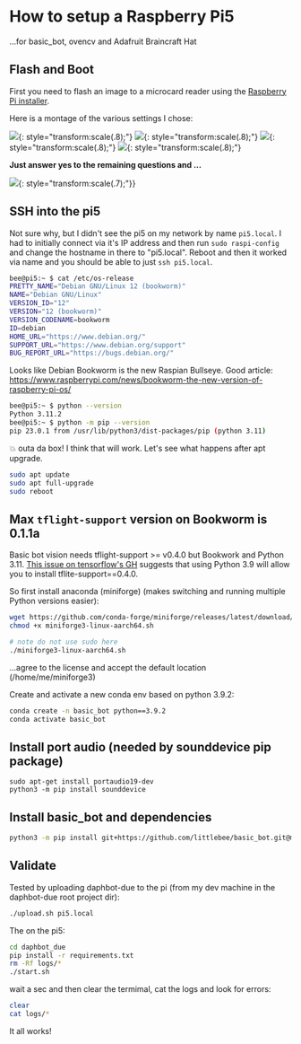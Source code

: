 
# How to setup a Raspberry Pi5

...for basic_bot, ovencv and Adafruit Braincraft Hat

## Flash and Boot

First you need to flash an image to a microcard reader using the [Raspberry Pi installer](https://www.raspberrypi.com/software/).

Here is a montage of the various settings I chose:

![](images/pi5-setup/pi5%20setup%20screen%201.jpg){: style="transform:scale(.8);"}
![](images/pi5-setup/pi5%20setup%20screen%202.jpg){: style="transform:scale(.8);"}
![](images/pi5-setup/pi5%20setup%20screen%203.jpg){: style="transform:scale(.8);"}
![](images/pi5-setup/pi5%20setup%20screen%204.jpg){: style="transform:scale(.8);"}

__Just answer yes to the remaining questions and ...__

![](images/pi5-setup/goodtogo.jpg){: style="transform:scale(.7);"}}

## SSH into the pi5

Not sure why, but I didn't see the pi5 on my network by name `pi5.local`.  I had to initially connect via it's IP address and then run `sudo raspi-config` and change the hostname in there to "pi5.local".  Reboot and then it worked via name and you should be able to just `ssh pi5.local`.

```sh
bee@pi5:~ $ cat /etc/os-release
PRETTY_NAME="Debian GNU/Linux 12 (bookworm)"
NAME="Debian GNU/Linux"
VERSION_ID="12"
VERSION="12 (bookworm)"
VERSION_CODENAME=bookworm
ID=debian
HOME_URL="https://www.debian.org/"
SUPPORT_URL="https://www.debian.org/support"
BUG_REPORT_URL="https://bugs.debian.org/"
```

Looks like Debian Bookworm is the new Raspian Bullseye.  Good article:  https://www.raspberrypi.com/news/bookworm-the-new-version-of-raspberry-pi-os/

```sh
bee@pi5:~ $ python --version
Python 3.11.2
bee@pi5:~ $ python -m pip --version
pip 23.0.1 from /usr/lib/python3/dist-packages/pip (python 3.11)
```

💥 outa da box!  I think that will work.  Let's see what happens after apt upgrade.

```sh
sudo apt update
sudo apt full-upgrade
sudo reboot
```

## Max `tflight-support` version on Bookworm is 0.1.1a

Basic bot vision needs tflight-support >= v0.4.0 but Bookwork and Python 3.11.   [This issue on tensorflow's GH](https://github.com/tensorflow/tensorflow/issues/64365#issuecomment-2425043238) suggests that using Python 3.9 will allow you to install tflite-support==0.4.0.

So first install anaconda (miniforge) (makes switching and running multiple Python versions easier):
```sh
wget https://github.com/conda-forge/miniforge/releases/latest/download/miniforge3-linux-aarch64.sh
chmod +x miniforge3-linux-aarch64.sh

# note do not use sudo here
./miniforge3-linux-aarch64.sh
```
...agree to the license and accept the default location (/home/me/miniforge3)

Create and activate a new conda env based on python 3.9.2:
```sh
conda create -n basic_bot python==3.9.2
conda activate basic_bot
```

## Install port audio (needed by sounddevice pip package)
```
sudo apt-get install portaudio19-dev
python3 -m pip install sounddevice
```

## Install basic_bot and dependencies
```sh
python3 -m pip install git+https://github.com/littlebee/basic_bot.git@main
```

## Validate
Tested by uploading daphbot-due to the pi (from my dev machine in the daphbot-due root project dir):
```sh
./upload.sh pi5.local
```

The on the pi5:
```sh
cd daphbot_due
pip install -r requirements.txt
rm -Rf logs/*
./start.sh
```

wait a sec and then clear the termimal, cat the logs and look for errors:
```sh
clear
cat logs/*
```

It all works!
